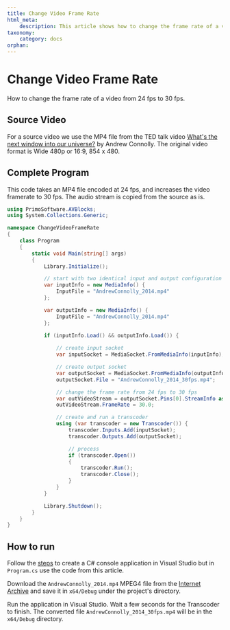 ```yaml
---
title: Change Video Frame Rate
html_meta:
    description: This article shows how to change the frame rate of a video from 24 fps to 30 fps.
taxonomy:
    category: docs
orphan:
---
```


# Change Video Frame Rate

How to change the frame rate of a video from 24 fps to 30 fps.

## Source Video

For a source video we use the MP4 file from the TED talk video [What's the next window into our universe?](https://archive.org/details/AndrewConnolly_2014) by Andrew Connolly. The original video format is Wide 480p or 16:9, 854 x 480.

## Complete Program

This code takes an MP4 file encoded at 24 fps, and increases the video framerate to 30 fps. The audio stream is copied from the source as is.    

``` csharp
using PrimoSoftware.AVBlocks;
using System.Collections.Generic;

namespace ChangeVideoFrameRate
{
    class Program
    {
        static void Main(string[] args)
        {
            Library.Initialize();

            // start with two identical input and output configuration
            var inputInfo = new MediaInfo() {
                InputFile = "AndrewConnolly_2014.mp4"
            };

            var outputInfo = new MediaInfo() {
                InputFile = "AndrewConnolly_2014.mp4"
            };

            if (inputInfo.Load() && outputInfo.Load()) {
                
                // create input socket
                var inputSocket = MediaSocket.FromMediaInfo(inputInfo);

                // create output socket
                var outputSocket = MediaSocket.FromMediaInfo(outputInfo);
                outputSocket.File = "AndrewConnolly_2014_30fps.mp4";

                // change the frame rate from 24 fps to 30 fps
                var outVideoStream = outputSocket.Pins[0].StreamInfo as VideoStreamInfo;
                outVideoStream.FrameRate = 30.0;

                // create and run a transcoder
                using (var transcoder = new Transcoder()) {
                    transcoder.Inputs.Add(inputSocket);
                    transcoder.Outputs.Add(outputSocket);

                    // process
                    if (transcoder.Open())
                    {
                        transcoder.Run();
                        transcoder.Close();
                    }
                }
            }

            Library.Shutdown();
        }
    }
}
```

## How to run

Follow the [steps](../getting-started/create-a-c-sharp-console-application-in-visual-studio) to create a C# console application in Visual Studio but in `Program.cs` use the code from this article. 

Download the `AndrewConnolly_2014.mp4` MPEG4 file from the [Internet Archive](https://archive.org/details/AndrewConnolly_2014) and save it in `x64/Debug` under the project's directory.

Run the application in Visual Studio. Wait a few seconds for the Transcoder to finish. The converted file `AndrewConnolly_2014_30fps.mp4` will be in the `x64/Debug` directory.
	
